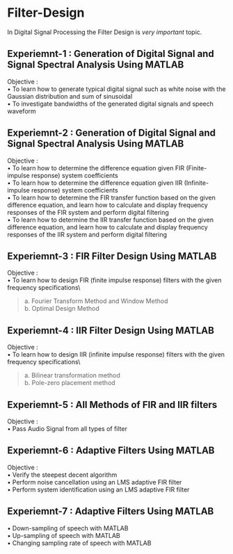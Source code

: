 # **Filter-Design** 
In Digital Signal Processing the Filter Design is _very important_ topic.


## Experiemnt-1 : Generation of Digital Signal and Signal Spectral Analysis Using MATLAB
Objective :\
• To learn how to generate typical digital signal such as white noise with the Gaussian distribution and sum of sinusoidal\
• To investigate bandwidths of the generated digital signals and speech waveform

## Experiemnt-2 : Generation of Digital Signal and Signal Spectral Analysis Using MATLAB
Objective :\
• To learn how to determine the difference equation given FIR (Finite-impulse response) system coefficients\
• To learn how to determine the difference equation given IIR (Infinite-impulse response) system coefficients\
• To learn how to determine the FIR transfer function based on the given difference equation, and learn how to calculate and display frequency responses of the FIR system and perform digital filtering\
• To learn how to determine the IIR transfer function based on the given difference equation, and learn how to calculate and display frequency responses of the IIR system and perform digital filtering

## Experiemnt-3 : FIR Filter Design Using MATLAB
Objective : \
• To learn how to design FIR (finite impulse response) filters with the given frequency specifications\
> a.	Fourier Transform Method and Window Method\
  b.	Optimal Design Method

## Experiemnt-4 : IIR Filter Design Using MATLAB
Objective :   \
• To learn how to design IIR (infinite impulse response) filters with the given frequency specifications\
> a.	Bilinear transformation method\
  b.	Pole-zero placement method

## Experiemnt-5 : All Methods of FIR and IIR filters
Objective :   \
• Pass Audio Signal from all types of filter

## Experiemnt-6 : Adaptive Filters Using MATLAB
Objective :   \
• Verify the steepest decent algorithm\
• Perform noise cancellation using an LMS adaptive FIR filter\
• Perform system identification using an LMS adaptive FIR filter

## Experiemnt-7 : Adaptive Filters Using MATLAB
• Down-sampling of speech with MATLAB\
• Up-sampling of speech with MATLAB\
• Changing sampling rate of speech with MATLAB
